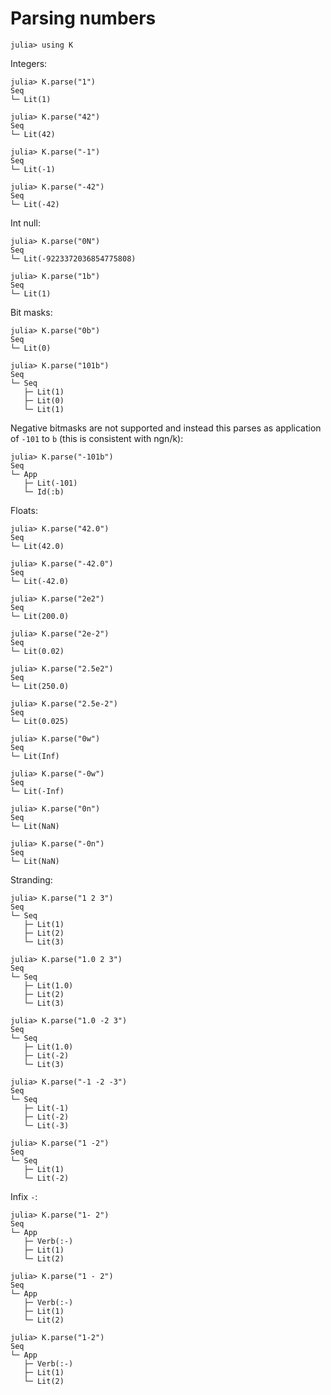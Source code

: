 # Parsing numbers

    julia> using K

Integers:

    julia> K.parse("1")
    Seq
    └─ Lit(1)

    julia> K.parse("42")
    Seq
    └─ Lit(42)

    julia> K.parse("-1")
    Seq
    └─ Lit(-1)

    julia> K.parse("-42")
    Seq
    └─ Lit(-42)

Int null:

    julia> K.parse("0N")
    Seq
    └─ Lit(-9223372036854775808)

    julia> K.parse("1b")
    Seq
    └─ Lit(1)

Bit masks:

    julia> K.parse("0b")
    Seq
    └─ Lit(0)

    julia> K.parse("101b")
    Seq
    └─ Seq
       ├─ Lit(1)
       ├─ Lit(0)
       └─ Lit(1)

Negative bitmasks are not supported and instead this parses as application of
`-101` to `b` (this is consistent with ngn/k):

    julia> K.parse("-101b")
    Seq
    └─ App
       ├─ Lit(-101)
       └─ Id(:b)

Floats:

    julia> K.parse("42.0")
    Seq
    └─ Lit(42.0)

    julia> K.parse("-42.0")
    Seq
    └─ Lit(-42.0)

    julia> K.parse("2e2")
    Seq
    └─ Lit(200.0)

    julia> K.parse("2e-2")
    Seq
    └─ Lit(0.02)

    julia> K.parse("2.5e2")
    Seq
    └─ Lit(250.0)

    julia> K.parse("2.5e-2")
    Seq
    └─ Lit(0.025)

    julia> K.parse("0w")
    Seq
    └─ Lit(Inf)

    julia> K.parse("-0w")
    Seq
    └─ Lit(-Inf)

    julia> K.parse("0n")
    Seq
    └─ Lit(NaN)

    julia> K.parse("-0n")
    Seq
    └─ Lit(NaN)

Stranding:

    julia> K.parse("1 2 3")
    Seq
    └─ Seq
       ├─ Lit(1)
       ├─ Lit(2)
       └─ Lit(3)

    julia> K.parse("1.0 2 3")
    Seq
    └─ Seq
       ├─ Lit(1.0)
       ├─ Lit(2)
       └─ Lit(3)

    julia> K.parse("1.0 -2 3")
    Seq
    └─ Seq
       ├─ Lit(1.0)
       ├─ Lit(-2)
       └─ Lit(3)

    julia> K.parse("-1 -2 -3")
    Seq
    └─ Seq
       ├─ Lit(-1)
       ├─ Lit(-2)
       └─ Lit(-3)

    julia> K.parse("1 -2")
    Seq
    └─ Seq
       ├─ Lit(1)
       └─ Lit(-2)

Infix `-`:

    julia> K.parse("1- 2")
    Seq
    └─ App
       ├─ Verb(:-)
       ├─ Lit(1)
       └─ Lit(2)

    julia> K.parse("1 - 2")
    Seq
    └─ App
       ├─ Verb(:-)
       ├─ Lit(1)
       └─ Lit(2)

    julia> K.parse("1-2")
    Seq
    └─ App
       ├─ Verb(:-)
       ├─ Lit(1)
       └─ Lit(2)
